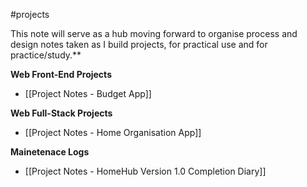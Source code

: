 #projects 

This note will serve as a hub moving forward to organise process and design notes taken as I build projects, for practical use and for practice/study.**

**Web Front-End Projects**
- [[Project Notes - Budget App]]

**Web Full-Stack Projects**
- [[Project Notes - Home Organisation App]]

**Mainetenace Logs**
- [[Project Notes - HomeHub Version 1.0 Completion Diary]]